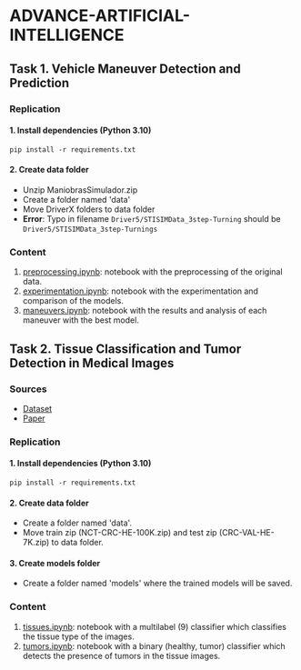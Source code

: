 # ADVANCE-ARTIFICIAL-INTELLIGENCE
## Task 1. Vehicle Maneuver Detection and Prediction

### Replication

#### 1. Install dependencies (Python 3.10)
```
pip install -r requirements.txt
```

#### 2. Create data folder
- Unzip ManiobrasSimulador.zip
- Create a folder named 'data'
- Move DriverX folders to data folder
- **Error**: Typo in filename `Driver5/STISIMData_3step-Turning` should be `Driver5/STISIMData_3step-Turnings`

### Content
1.  [preprocessing.ipynb](https://github.com/MaximoRdz/ADVANCE-ARTIFICIAL-INTELLIGENCE/blob/main/p1/preprocessing.ipynb): notebook with the preprocessing of the original data.
2.  [experimentation.ipynb](https://github.com/MaximoRdz/ADVANCE-ARTIFICIAL-INTELLIGENCE/blob/main/p1/experimentation.ipynb): notebook with the experimentation and comparison of the models.
3.  [maneuvers.ipynb](https://github.com/MaximoRdz/ADVANCE-ARTIFICIAL-INTELLIGENCE/blob/main/p1/maneuvers.ipynb): notebook with the results and analysis of each maneuver with the best model.


## Task 2. Tissue Classification and Tumor Detection in Medical Images

### Sources
- [Dataset](https://zenodo.org/records/1214456)
- [Paper](https://www.nature.com/articles/s41591-019-0462-y)

### Replication

#### 1. Install dependencies (Python 3.10)
```
pip install -r requirements.txt
```

#### 2. Create data folder
- Create a folder named 'data'.
- Move train zip (NCT-CRC-HE-100K.zip) and test zip (CRC-VAL-HE-7K.zip) to data folder.

#### 3. Create models folder
- Create a folder named 'models' where the trained models will be saved.

### Content
1.  [tissues.ipynb](https://github.com/MaximoRdz/ADVANCE-ARTIFICIAL-INTELLIGENCE/blob/main/p2/tissues.ipynb): notebook with a multilabel (9) classifier which classifies the tissue type of the images.
2.  [tumors.ipynb](https://github.com/MaximoRdz/ADVANCE-ARTIFICIAL-INTELLIGENCE/blob/main/p2/tumors.ipynb): notebook with a binary (healthy, tumor) classifier which detects the presence of tumors in the tissue images.